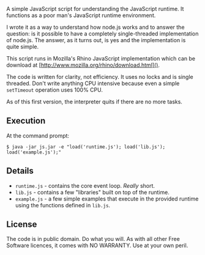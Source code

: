 A simple JavaScript script for understanding the JavaScript runtime.
It functions as a poor man's JavaScript runtime environment.

I wrote it as a way to understand how node.js works and to answer the
question: is it possible to have a completely single-threaded
implementation of node.js.  The answer, as it turns out, is yes and
the implementation is quite simple.

This script runs in Mozilla's Rhino JavaScript implementation which
can be download at [http://www.mozilla.org/rhino/download.html]().

The code is written for clarity, not efficiency.  It uses no locks and
is single threaded.  Don't write anything CPU intensive because even a
simple `setTimeout` operation uses 100% CPU.

As of this first version, the interpreter quits if there are no more
tasks.

Execution
---------

At the command prompt:

    $ java -jar js.jar -e "load('runtime.js'); load('lib.js'); load('example.js');"

Details
-------

* `runtime.js` - contains the core event loop.  *Really* short.
* `lib.js` - contains a few "libraries" built on top of the runtime.
* `example.js` - a few simple examples that execute in the provided
  runtime using the functions defined in `lib.js`.

License
-------

The code is in public domain.  Do what you will.  As with all other
Free Software licences, it comes with NO WARRANTY.  Use at your own
peril.
